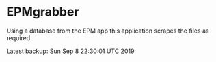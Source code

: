 # EPMgrabber
Using a database from the EPM app this application scrapes the files as required


Latest backup: Sun Sep 8 22:30:01 UTC 2019
